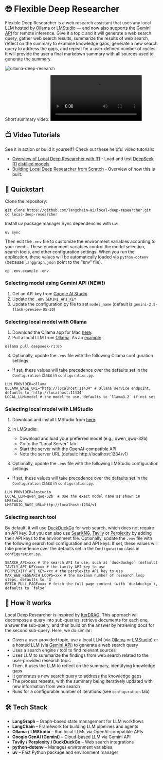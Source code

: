 # 🌐 Flexible Deep Researcher

Flexible Deep Researcher is a web research assistant that uses any local LLM hosted by [Ollama](https://ollama.com/search) or [LMStudio](https://lmstudio.ai/) — and now also supports the [Gemini API](https://aistudio.google.com/) for remote inference. Give it a topic and it will generate a web search query, gather web search results, summarize the results of web search, reflect on the summary to examine knowledge gaps, generate a new search query to address the gaps, and repeat for a user-defined number of cycles. It will provide the user a final markdown summary with all sources used to generate the summary.

![ollama-deep-research](https://github.com/user-attachments/assets/1c6b28f8-6b64-42ba-a491-1ab2875d50ea)

Short summary video:
<video src="https://github.com/user-attachments/assets/02084902-f067-4658-9683-ff312cab7944" controls></video>

## 📺 Video Tutorials

See it in action or build it yourself? Check out these helpful video tutorials:
- [Overview of Local Deep Researcher with R1](https://www.youtube.com/watch?v=sGUjmyfof4Q) - Load and test [DeepSeek R1](https://api-docs.deepseek.com/news/news250120) [distilled models](https://ollama.com/library/deepseek-r1).
- [Building Local Deep Researcher from Scratch](https://www.youtube.com/watch?v=XGuTzHoqlj8) - Overview of how this is built.

## 🚀 Quickstart

Clone the repository:
```shell
git clone https://github.com/langchain-ai/local-deep-researcher.git
cd local-deep-researcher
```
Install uv package manager
Sync dependencies with uv:
```shell
uv sync
```
Then edit the `.env` file to customize the environment variables according to your needs. These environment variables control the model selection, search tools, and other configuration settings. When you run the application, these values will be automatically loaded via `python-dotenv` (because `langgraph.json` point to the "env" file).
```shell
cp .env.example .env
```

### Selecting model using Gemini API (NEW!)

1. Get an API key from [Google AI Studio](https://aistudio.google.com/apikey)
2. Update the `.env` `GEMINI_API_KEY`
3. Update the configuration.py file to set `model_name` (default is `gemini-2.5-flash-preview-05-20`)

### Selecting local model with Ollama

1. Download the Ollama app for Mac [here](https://ollama.com/download).
2. Pull a local LLM from [Ollama](https://ollama.com/search). As an [example](https://ollama.com/library/deepseek-r1:8b):
```shell
ollama pull deepseek-r1:8b
```
3. Optionally, update the `.env` file with the following Ollama configuration settings. 
* If set, these values will take precedence over the defaults set in the `Configuration` class in `configuration.py`. 
```shell
LLM_PROVIDER=ollama
OLLAMA_BASE_URL="http://localhost:11434" # Ollama service endpoint, defaults to `http://localhost:11434` 
LOCAL_LLM=model # the model to use, defaults to `llama3.2` if not set
```

### Selecting local model with LMStudio

1. Download and install LMStudio from [here](https://lmstudio.ai/).
2. In LMStudio:
   - Download and load your preferred model (e.g., qwen_qwq-32b)
   - Go to the "Local Server" tab
   - Start the server with the OpenAI-compatible API
   - Note the server URL (default: http://localhost:1234/v1)

3. Optionally, update the `.env` file with the following LMStudio configuration settings. 
* If set, these values will take precedence over the defaults set in the `Configuration` class in `configuration.py`. 
```shell
LLM_PROVIDER=lmstudio
LOCAL_LLM=qwen_qwq-32b  # Use the exact model name as shown in LMStudio
LMSTUDIO_BASE_URL=http://localhost:1234/v1
```

### Selecting search tool

By default, it will use [DuckDuckGo](https://duckduckgo.com/) for web search, which does not require an API key. But you can also use [SearXNG](https://docs.searxng.org/), [Tavily](https://tavily.com/) or [Perplexity](https://www.perplexity.ai/hub/blog/introducing-the-sonar-pro-api) by adding their API keys to the environment file. Optionally, update the `.env` file with the following search tool configuration and API keys. If set, these values will take precedence over the defaults set in the `Configuration` class in `configuration.py`. 
```shell
SEARCH_API=xxx # the search API to use, such as `duckduckgo` (default)
TAVILY_API_KEY=xxx # the tavily API key to use
PERPLEXITY_API_KEY=xxx # the perplexity API key to use
MAX_WEB_RESEARCH_LOOPS=xxx # the maximum number of research loop steps, defaults to `3`
FETCH_FULL_PAGE=xxx # fetch the full page content (with `duckduckgo`), defaults to `false`
```

## 🧠 How it works

Local Deep Researcher is inspired by [IterDRAG](https://arxiv.org/html/2410.04343v1#:~:text=To%20tackle%20this%20issue%2C%20we,used%20to%20generate%20intermediate%20answers.). This approach will decompose a query into sub-queries, retrieve documents for each one, answer the sub-query, and then build on the answer by retrieving docs for the second sub-query. Here, we do similar:
- Given a user-provided topic, use a local LLM (via [Ollama](https://ollama.com/search) or [LMStudio](https://lmstudio.ai/)) or a hosted LLM (via [Gemini API](https://aistudio.google.com/)) to generate a web search query
- Uses a search engine / tool to find relevant sources
- Uses LLM to summarize the findings from web search related to the user-provided research topic
- Then, it uses the LLM to reflect on the summary, identifying knowledge gaps
- It generates a new search query to address the knowledge gaps
- The process repeats, with the summary being iteratively updated with new information from web search
- Runs for a configurable number of iterations (see `configuration` tab)

## 🛠️ Tech Stack

- **LangGraph** – Graph-based state management for LLM workflows
- **LangChain** – Framework for building LLM pipelines and agents
- **Ollama / LMStudio** – Run local LLMs via OpenAI-compatible APIs
- **Google GenAI (Gemini)** – Cloud-based LLM via Gemini API
- **Tavily / Perplexity / DuckDuckGo** – Web search integrations
- **python-dotenv** – Manages environment variables
- **uv** – Fast Python package and environment manager